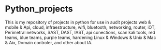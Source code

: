 # Python_projects
This is my repository of projects in python for use in audit projects web &amp;  mobile &amp; Api, cloud, infraestructure, wifi, bluetooth, networking, router, iOT, Perimetral networks, SAST, DAST, IAST, api conections, scan kali tools, red teams, blue teams, purple teams, hardening Linux &amp; Windows &amp; Unix &amp; Mac &amp; Aix, Domain controler, and other about IA.
